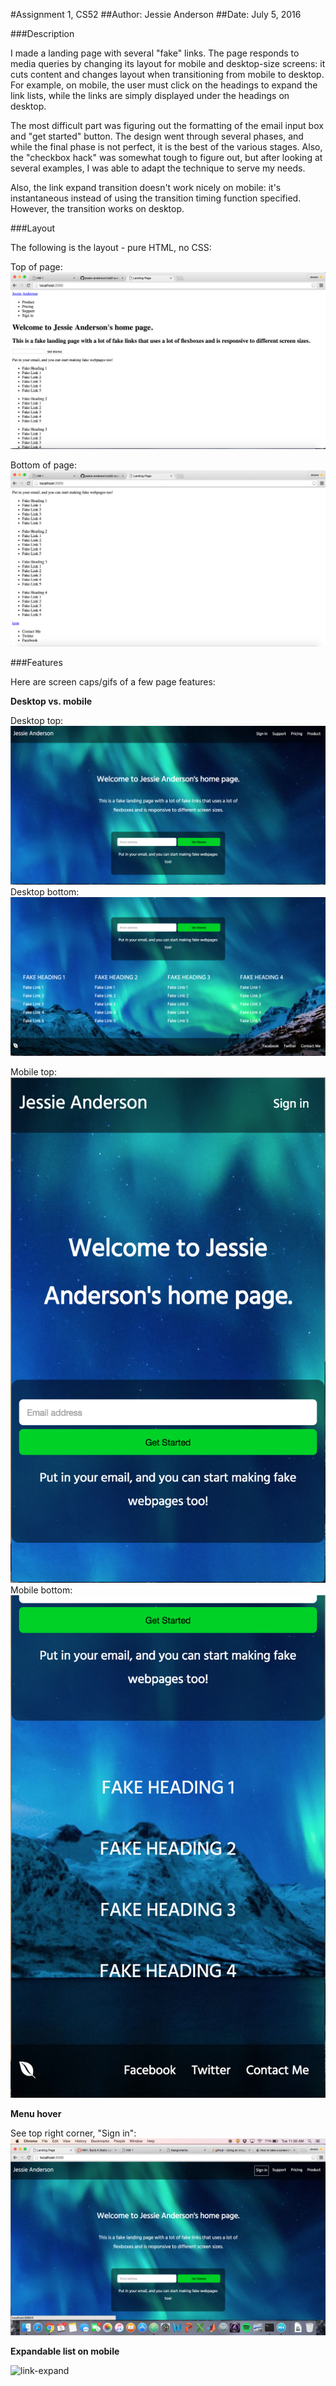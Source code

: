 #Assignment 1, CS52
##Author: Jessie Anderson
##Date: July 5, 2016

###Description

I made a landing page with several "fake" links. The page responds to media queries by changing its layout for mobile and desktop-size screens: it cuts content and changes layout when transitioning from mobile to desktop. For example, on mobile, the user must click on the headings to expand the link lists, while the links are simply displayed under the headings on desktop.

The most difficult part was figuring out the formatting of the email input box and "get started" button. The design went through several phases, and while the final phase is not perfect, it is the best of the various stages. Also, the "checkbox hack" was somewhat tough to figure out, but after looking at several examples, I was able to adapt the technique to serve my needs.

Also, the link expand transition doesn't work nicely on mobile: it's instantaneous instead of using the transition timing function specified. However, the transition works on desktop.

###Layout

The following is the layout - pure HTML, no CSS:

Top of page:
![page-top](page-top.png)

Bottom of page:
![page-bottom](page-bottom.png)

###Features

Here are screen caps/gifs of a few page features:

**Desktop vs. mobile**

Desktop top:
![desktop-top](desktop-top.png)
Desktop bottom:
![desktop-bottom](desktop-bottom.png)

Mobile top:
![mobile-top](mobile-top.png)
Mobile bottom:
![mobile-bottom](mobile-bottom.png)

**Menu hover**

See top right corner, "Sign in":
![menu-hover](menu-hover.png)

**Expandable list on mobile**

![link-expand](link-expand.gif)
